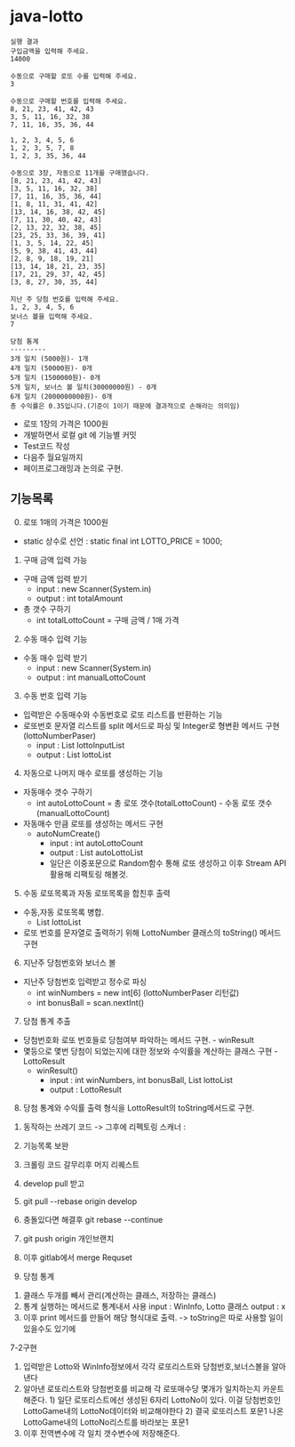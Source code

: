 # java-lotto

```
실행 결과
구입금액을 입력해 주세요.
14000

수동으로 구매할 로또 수를 입력해 주세요.
3

수동으로 구매할 번호를 입력해 주세요.
8, 21, 23, 41, 42, 43
3, 5, 11, 16, 32, 38
7, 11, 16, 35, 36, 44

1, 2, 3, 4, 5, 6
1, 2, 3, 5, 7, 8
1, 2, 3, 35, 36, 44

수동으로 3장, 자동으로 11개를 구매했습니다.
[8, 21, 23, 41, 42, 43]
[3, 5, 11, 16, 32, 38]
[7, 11, 16, 35, 36, 44]
[1, 8, 11, 31, 41, 42]
[13, 14, 16, 38, 42, 45]
[7, 11, 30, 40, 42, 43]
[2, 13, 22, 32, 38, 45]
[23, 25, 33, 36, 39, 41]
[1, 3, 5, 14, 22, 45]
[5, 9, 38, 41, 43, 44]
[2, 8, 9, 18, 19, 21]
[13, 14, 18, 21, 23, 35]
[17, 21, 29, 37, 42, 45]
[3, 8, 27, 30, 35, 44]

지난 주 당첨 번호를 입력해 주세요.
1, 2, 3, 4, 5, 6
보너스 볼을 입력해 주세요.
7

당첨 통계
---------
3개 일치 (5000원)- 1개
4개 일치 (50000원)- 0개
5개 일치 (1500000원)- 0개
5개 일치, 보너스 볼 일치(30000000원) - 0개
6개 일치 (2000000000원)- 0개
총 수익률은 0.35입니다.(기준이 1이기 때문에 결과적으로 손해라는 의미임)
```

- 로또 1장의 가격은 1000원
- 개발하면서 로컬 git 에 기능별 커밋
- Test코드 작성
- 다음주 월요일까지
- 페이프로그래밍과 논의로 구현.

## 기능목록
0) 로또 1매의 가격은 1000원
  * static 상수로 선언 : static final int LOTTO_PRICE = 1000;

1) 구매 금액 입력 가능
  * 구매 금액 입력 받기
      * input : new Scanner(System.in)
      * output : int totalAmount
  * 총 갯수 구하기
      * int totalLottoCount = 구매 금액 / 1매 가격
    
2) 수동 매수 입력 기능
  * 수동 매수 입력 받기
    * input : new Scanner(System.in)
    * output : int manualLottoCount
    
3) 수동 번호 입력 기능
  * 입력받은 수동매수와 수동번호로 로또 리스트를 반환하는 기능
  * 로또번호 문자열 리스트를 split 메서드로 파싱 및 Integer로 형변환 메서드 구현(lottoNumberPaser)
    * input : List<String> lottoInputList
    * output : List<LottoNumber> lottoList
    
4) 자동으로 나머지 매수 로또를 생성하는 기능
  * 자동매수 갯수 구하기
    * int autoLottoCount = 총 로또 갯수(totalLottoCount) - 수동 로또 갯수(manualLottoCount)
  * 자동매수 만큼 로또를 생성하는 메서드 구현
    * autoNumCreate()
      * input : int autoLottoCount
      * output : List<LottoNumber> autoLottoList
      * 일단은 이중포문으로 Random함수 통해 로또 생성하고 이후 Stream API활용해 리팩토링 해볼것.
    
5) 수동 로또목록과 자동 로또목록을 합친후 출력
  * 수동,자동 로또목록 병합.
    * List<LottoNumber> lottoList
  * 로또 번호를 문자열로 출력하기 위해 LottoNumber 클래스의 toString() 메서드 구현
  
6) 지난주 당첨번호와 보너스 볼
  * 지난주 당첨번호 입력받고 정수로 파싱 
    * int winNumbers = new int[6] (lottoNumberPaser 리턴값)
    * int bonusBall = scan.nextInt()
    
7) 당첨 통계 추출
  * 당첨번호화 로또 번호들로 당첨여부 파악하는 메서드 구현. - winResult
  * 몇등으로 몇번 당첨이 되었는지에 대한 정보와 수익률을 계산하는 클래스 구현 - LottoResult   
    * winResult()
      * input : int winNumbers, int bonusBall, List<LottoNumber> lottoList 
      * output : LottoResult

8) 당첨 통계와 수익률 출력 형식을 LottoResult의 toString메서드로 구현.     


1. 동작하는 쓰레기 코드 -> 그후에 리펙토링
스캐너 : 
2. 기능목록 보완 
3. 크롤링 코드 갈무리후 머지 리퀘스트

1. develop pull 받고
2. git pull --rebase origin develop
3. 충돌있다면 해결후 git rebase --continue
4. git push origin 개인브랜치
5. 이후 gitlab에서 merge Requset

7. 당첨 통계
 1) 클래스 두개를 빼서 관리(계산하는 클래스, 저장하는 클래스)
 2) 통계 실행하는 메서드로 통계내서 사용
   input : WinInfo, Lotto 클래스
   output : x
 3) 이후 print 메서드를 만들어 해당 형식대로 출력.
   -> toString은 따로 사용할 일이 있을수도 있기에
 
7-2구현 
  1) 입력받은 Lotto와 WinInfo정보에서 각각 로또리스트와 당첨번호,보너스볼을 알아낸다
  2) 알아낸 로또리스트와 당첨번호를 비교해 각 로또매수당 몇개가 일치하는지 카운트해준다.
    1) 일단 로또리스트에선 생성된 6자리 LottoNo이 있다. 이걸 당첨번호인 LottoGame내의 
     LottoNo데이터와 비교해야한다
    2) 결국 로또리스트 포문1 나온 LottoGame내의 LottoNo리스트를 바라보는 포문1
3) 이후 전역변수에 각 일치 갯수변수에 저장해준다.
   